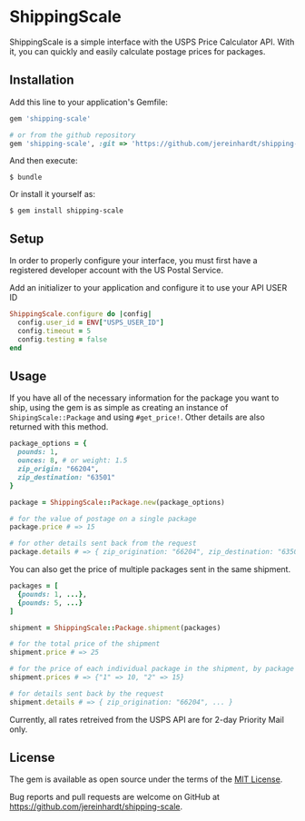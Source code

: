 # ShippingScale

ShippingScale is a simple interface with the USPS Price Calculator API.  With it, you can quickly and easily calculate postage prices for packages.

## Installation

Add this line to your application's Gemfile:

```ruby
gem 'shipping-scale'

# or from the github repository
gem 'shipping-scale', :git => 'https://github.com/jereinhardt/shipping-scale.git'
```

And then execute:

    $ bundle

Or install it yourself as:

    $ gem install shipping-scale

## Setup

In order to properly configure your interface, you must first have a registered developer account with the US Postal Service.  

Add an initializer to your application and configure it to use your API USER ID

```ruby 
ShippingScale.configure do |config|
  config.user_id = ENV["USPS_USER_ID"]
  config.timeout = 5
  config.testing = false
end
```

## Usage

If you have all of the necessary information for the package you want to ship, using the gem is as simple as creating an instance of `ShipingScale::Package` and using `#get_price!`.  Other details are also returned with this method.

```ruby
package_options = { 
  pounds: 1,
  ounces: 8, # or weight: 1.5
  zip_origin: "66204",
  zip_destination: "63501" 
}

package = ShippingScale::Package.new(package_options)

# for the value of postage on a single package
package.price # => 15

# for other details sent back from the request
package.details # => { zip_origination: "66204", zip_destination: "63501", pounds: "1", ... }
```

You can also get the price of multiple packages sent in the same shipment.  

```ruby
packages = [
  {pounds: 1, ...},
  {pounds: 5, ...}
]

shipment = ShippingScale::Package.shipment(packages)

# for the total price of the shipment
shipment.price # => 25

# for the price of each individual package in the shipment, by package ID
shipment.prices # => {"1" => 10, "2" => 15}

# for details sent back by the request
shipment.details # => { zip_origination: "66204", ... }
```

Currently, all rates retreived from the USPS API are for 2-day Priority Mail only.

## License

The gem is available as open source under the terms of the [MIT License](http://opensource.org/licenses/MIT).

Bug reports and pull requests are welcome on GitHub at https://github.com/jereinhardt/shipping-scale.


